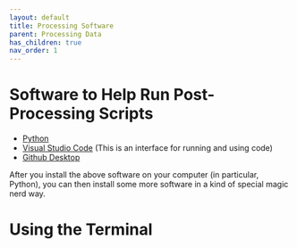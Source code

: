 ```yaml
---
layout: default
title: Processing Software
parent: Processing Data
has_children: true
nav_order: 1
---
```


# Software to Help Run Post-Processing Scripts
* [Python](https://www.python.org/downloads/)
* [Visual Studio Code](https://code.visualstudio.com/download) (This is an interface for running and using code)
* [Github Desktop](https://desktop.github.com/download/)


After you install the above software on your computer (in particular, Python), you can then install some more software in a kind of special magic nerd way.

# Using the Terminal
